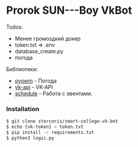 # Prorok SUN---Boy VkBot

Todos:
  - Менее громоздкий докер
  - token.txt => .env
  - database_create.py
  - погода

Библиотеки:

* [pyowm](https://pyowm.readthedocs.io/en/latest/) - Погода
* [vk-api](https://pypi.org/project/vk-api/) - VK-API
* [schedule](https://schedule.readthedocs.io/en/stable/) - Работа с эвентами.

### Installation

```sh
$ git clone stercoris/smart-college-vk-bot
$ echo {vk-token} > token.txt
$ pip install -r requirements.txt
$ python3 logic.py
```
